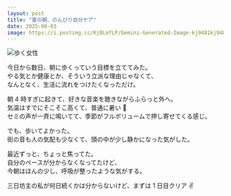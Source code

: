 ```yaml
---
layout: post
title: "夏の朝、のんびり自分ケア"
date: 2025-08-03
image: https://i.postimg.cc/KjBLmfLP/Gemini-Generated-Image-kj9481kj9481kj94.png
---
```


![歩く女性](https://i.postimg.cc/KjBLmfLP/Gemini-Generated-Image-kj9481kj9481kj94.png)

今日から数日、朝に歩くっていう目標を立ててみた。  
やる気とか健康とか、そういう立派な理由じゃなくて、  
なんとなく、生活に流れをつけたくなっただけ。

朝 4 時すぎに起きて、好きな音楽を聴きながらふらっと外へ。  
気温はすでにそこそこ高くて、普通に暑い 🥵  
セミの声が一斉に鳴いてて、季節がフルボリュームで押し寄せてくる感じ。

でも、歩いてよかった。  
街の音も人の気配も少なくて、頭の中が少し静かになった気がした。

最近ずっと、ちょっと焦ってた。  
自分のペースが分からなくなってたけど、  
今朝はほんの少し、呼吸が整ったような気がする。

三日坊主の私が何日続くかは分からないけど、まずは 1 日目クリア ✌️
